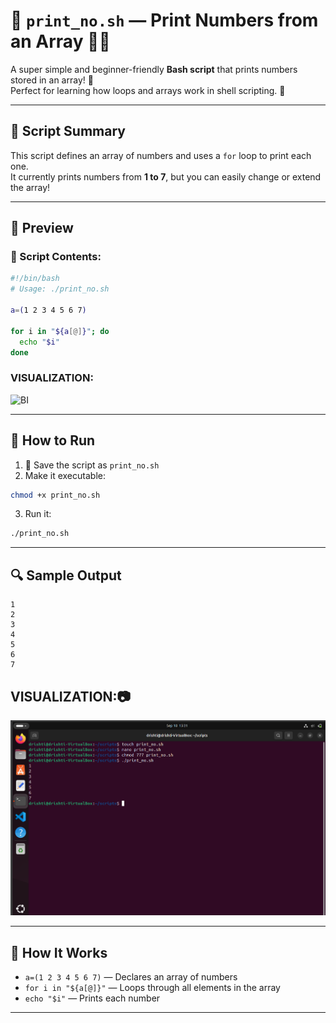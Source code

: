 # 🔢 `print_no.sh` — Print Numbers from an Array 🧮🚀

A super simple and beginner-friendly **Bash script** that prints numbers stored in an array! 🎉  
Perfect for learning how loops and arrays work in shell scripting. 🐚

---

## 📜 Script Summary

This script defines an array of numbers and uses a `for` loop to print each one.  
It currently prints numbers from **1 to 7**, but you can easily change or extend the array!

---

## 👀 Preview

### 🧾 Script Contents:

```bash
#!/bin/bash
# Usage: ./print_no.sh

a=(1 2 3 4 5 6 7)

for i in "${a[@]}"; do
  echo "$i"
done
````
### VISUALIZATION:

![BI](../images/PP1.png)

---

## 🚀 How to Run

1. 💾 Save the script as `print_no.sh`
2. Make it executable:

```bash
chmod +x print_no.sh
```

3. Run it:

```bash
./print_no.sh
```

---

## 🔍 Sample Output

```
1
2
3
4
5
6
7
```

## VISUALIZATION:📷


![JVH](../images/PP2.png)

---


## 🧠 How It Works

* `a=(1 2 3 4 5 6 7)` — Declares an array of numbers
* `for i in "${a[@]}"` — Loops through all elements in the array
* `echo "$i"` — Prints each number

---


